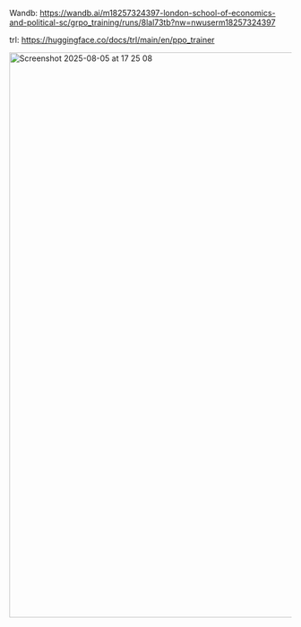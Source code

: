 Wandb: https://wandb.ai/m18257324397-london-school-of-economics-and-political-sc/grpo_training/runs/8lal73tb?nw=nwuserm18257324397

trl: https://huggingface.co/docs/trl/main/en/ppo_trainer

<img width="1850" height="1008" alt="Screenshot 2025-08-05 at 17 25 08" src="https://github.com/user-attachments/assets/ebb0e98b-2a91-4645-a7d2-7ae7c54c7154" />

